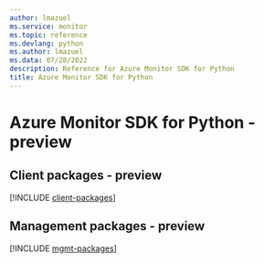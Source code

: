 ```yaml
---
author: lmazuel
ms.service: monitor
ms.topic: reference
ms.devlang: python
ms.author: lmazuel
ms.data: 07/28/2022
description: Reference for Azure Monitor SDK for Python
title: Azure Monitor SDK for Python
---
```

# Azure Monitor SDK for Python - preview

## Client packages - preview
[!INCLUDE [client-packages](monitor-client-index.md)]
## Management packages - preview
[!INCLUDE [mgmt-packages](monitor-mgmt-index.md)]